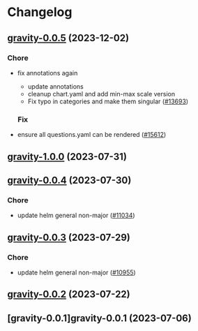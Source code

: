 # Changelog



## [gravity-0.0.5](https://github.com/truecharts/charts/compare/gravity-1.0.0...gravity-0.0.5) (2023-12-02)

### Chore

- fix annotations again
  - update annotations
  - cleanup chart.yaml and add min-max scale version
  - Fix typo in categories and make them singular ([#13693](https://github.com/truecharts/charts/issues/13693))
  
  ### Fix

- ensure all questions.yaml can be rendered ([#15612](https://github.com/truecharts/charts/issues/15612))
  
  











## [gravity-1.0.0](https://github.com/truecharts/charts/compare/gravity-0.0.4...gravity-1.0.0) (2023-07-31)




## [gravity-0.0.4](https://github.com/truecharts/charts/compare/gravity-0.0.3...gravity-0.0.4) (2023-07-30)

### Chore

- update helm general non-major ([#11034](https://github.com/truecharts/charts/issues/11034))
  
  


## [gravity-0.0.3](https://github.com/truecharts/charts/compare/gravity-0.0.2...gravity-0.0.3) (2023-07-29)

### Chore

- update helm general non-major ([#10955](https://github.com/truecharts/charts/issues/10955))
  
  


## [gravity-0.0.2](https://github.com/truecharts/charts/compare/gravity-0.0.1...gravity-0.0.2) (2023-07-22)




## [gravity-0.0.1]gravity-0.0.1 (2023-07-06)

